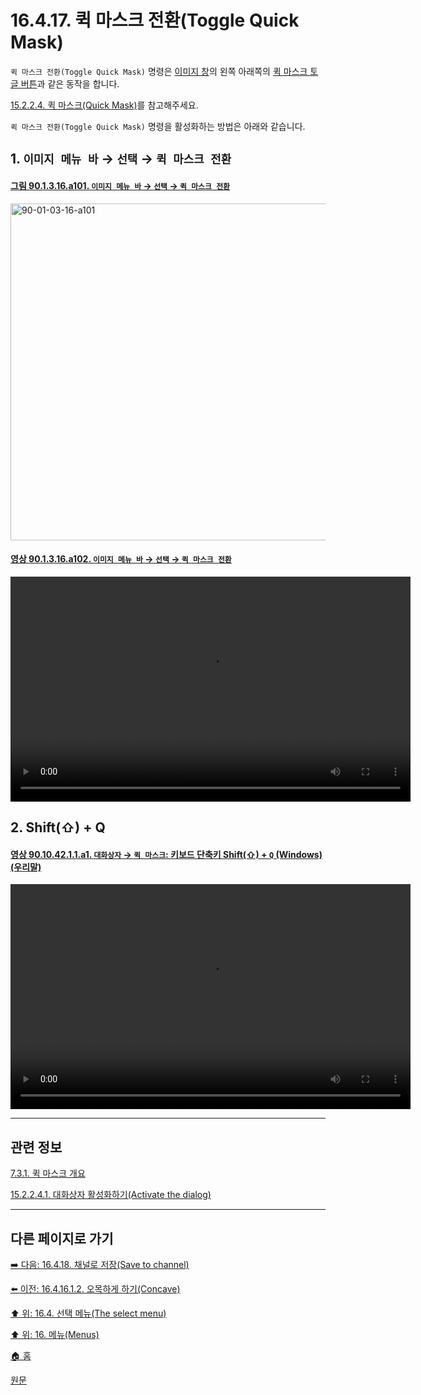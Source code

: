 # 16.4.17. 퀵 마스크 전환(Toggle Quick Mask)
`퀵 마스크 전환(Toggle Quick Mask)` 명령은 [이미지 창](./03-02-04-00-image_window.md)의 왼쪽 아래쪽의 [퀵 마스크 토글 버튼](./03-02-04-05-quickmask-toggle.md)과 같은 동작을 합니다.

[15.2.2.4. 퀵 마스크(Quick Mask)](./15-02-02-04-00-quick_mask.md)를 참고해주세요.

`퀵 마스크 전환(Toggle Quick Mask)` 명령을 활성화하는 방법은 아래와 같습니다.

<a id="16-04-17-s1"></a>

## 1. `이미지 메뉴 바` → `선택` → `퀵 마스크 전환`

<a id="90-01-03-16-a101"></a>

#### [그림 90.1.3.16.a101. `이미지 메뉴 바` → `선택` → `퀵 마스크 전환`](./90-01-03-16-toggle_quick_mask.md#90-01-03-16-a101)
<img width="934" height="539" alt="90-01-03-16-a101" src="https://github.com/user-attachments/assets/26f0ec57-bb0c-4e07-971b-50d3c6a1be1a" />

<a id="90-01-03-16-a102"></a>

#### [영상 90.1.3.16.a102. `이미지 메뉴 바` → `선택` → `퀵 마스크 전환`](./90-01-03-16-toggle_quick_mask.md#90-01-03-16-a102)
<video controls="controls" width="640" height="360" src="https://github.com/wonder13662/gimp/assets/15767104/0082b9cc-700f-4ecb-8e95-7e8d351c17ec"></video>

<a id="16-04-17-s2"></a>

## 2. Shift(⇧) + Q

<a id="90-10-42-01-01-a1"></a>

#### [영상 90.10.42.1.1.a1. `대화상자` → `퀵 마스크`: 키보드 단축키 Shift(⇧) + `Q` (Windows) (우리말)](./90-10-42-01-01-shift_q.md#90-10-42-01-01-a1)
<video controls="controls" width="640" height="360" src="https://github.com/wonder13662/gimp/assets/15767104/650694c8-36ec-4174-a746-bbf62ee07872"></video>

***

## 관련 정보

[7.3.1. 퀵 마스크 개요](./07-03-01-overview.md)

[15.2.2.4.1. 대화상자 활성화하기(Activate the dialog)](./15-02-02-04-01-activate_the_dialog.md)

***

## 다른 페이지로 가기

[➡️ 다음: 16.4.18. 채널로 저장(Save to channel)](./16-04-18-save-to-channel.md)

[⬅️ 이전: 16.4.16.1.2. 오목하게 하기(Concave)](./16-04-16-01-02-concave.md)

[⬆️ 위: 16.4. 선택 메뉴(The select menu)](./16-04-00-the-select-menu.md)

[⬆️ 위: 16. 메뉴(Menus)](./16-00-menus.md)

[🏠 홈](./00-home.md)

[원문](https://docs.gimp.org/2.10/ko/gimp-quick-mask-toggle.html)